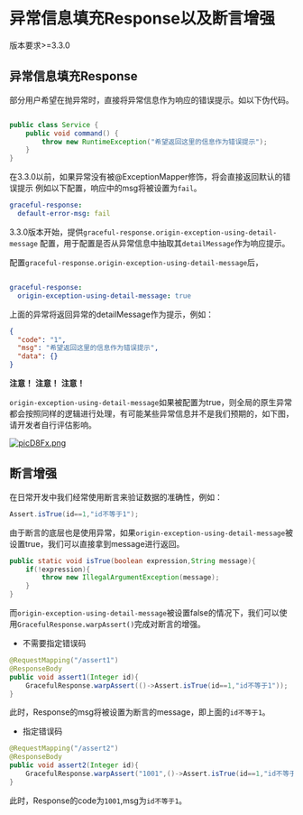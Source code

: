 # 异常信息填充Response以及断言增强

版本要求>=3.3.0

## 异常信息填充Response

部分用户希望在抛异常时，直接将异常信息作为响应的错误提示。如以下伪代码。

```java

public class Service {
    public void command() {
        throw new RuntimeException("希望返回这里的信息作为错误提示");
    }
}
```

在3.3.0以前，如果异常没有被@ExceptionMapper修饰，将会直接返回默认的错误提示
例如以下配置，响应中的msg将被设置为`fail`。

```yaml
graceful-response:
  default-error-msg: fail
```

3.3.0版本开始，提供`graceful-response.origin-exception-using-detail-message`
配置，用于配置是否从异常信息中抽取其`detailMessage`作为响应提示。

配置`graceful-response.origin-exception-using-detail-message`后，

```yaml

graceful-response:
  origin-exception-using-detail-message: true
```

上面的异常将返回异常的detailMessage作为提示，例如：

```json
{
  "code": "1",
  "msg": "希望返回这里的信息作为错误提示",
  "data": {}
}
```

**注意！** **注意！** **注意！**

`origin-exception-using-detail-message`如果被配置为true，则全局的原生异常都会按照同样的逻辑进行处理，有可能某些异常信息并不是我们预期的，如下图，请开发者自行评估影响。

[![picD8Fx.png](https://z1.ax1x.com/2023/12/06/picD8Fx.png)](https://imgse.com/i/picD8Fx)

## 断言增强

在日常开发中我们经常使用断言来验证数据的准确性，例如：

```java
Assert.isTrue(id==1,"id不等于1");
```

由于断言的底层也是使用异常，如果`origin-exception-using-detail-message`被设置true，我们可以直接拿到message进行返回。

```java
public static void isTrue(boolean expression,String message){
    if(!expression){
        throw new IllegalArgumentException(message);
    }
}
```

而`origin-exception-using-detail-message`被设置false的情况下，我们可以使用`GracefulResponse.warpAssert()`完成对断言的增强。

- 不需要指定错误码

```java
@RequestMapping("/assert1")
@ResponseBody
public void assert1(Integer id){
    GracefulResponse.warpAssert(()->Assert.isTrue(id==1,"id不等于1"));
}
```

此时，Response的msg将被设置为断言的message，即上面的`id不等于1`。

- 指定错误码

```java
@RequestMapping("/assert2")
@ResponseBody
public void assert2(Integer id){
    GracefulResponse.warpAssert("1001",()->Assert.isTrue(id==1,"id不等于1"));
}
```

此时，Response的code为`1001`,msg为`id不等于1`。


